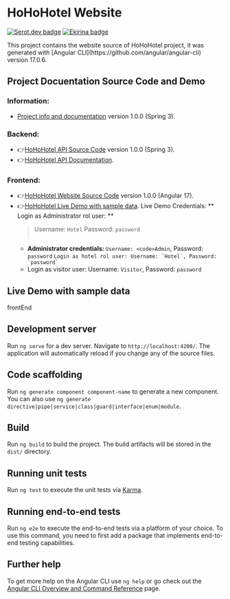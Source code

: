 # HoHoHotel Website
[![Serot.dev badge](https://img.shields.io/badge/SerotDev-Sergi%20Rodriguez%20Utge-blue)](https://github.com/SerotDev)
[![Ekirina badge](https://img.shields.io/badge/Ekirina-Ainara%20Blanco%20Iza-green)](https://github.com/Ekirina)
 <p align="left">This project contains the website source of HoHoHotel project, it was generated with [Angular CLI](https://github.com/angular/angular-cli) version 17.0.6. </p>

## Project Docuentation Source Code and Demo
### Information: 
- [Project info and documentation](https://github.com/SerotDev/sru-abi-rlm-project-backend/) version 1.0.0 (Spring 3).

### Backend: 
- 👉[HoHoHotel API Source Code](https://github.com/SerotDev/sru-abi-rlm-project-backend/) version 1.0.0 (Spring 3).
- 👉[HoHoHotel API Documentation](https://sru-abi-rlm-project-backend-production.up.railway.app/swagger-ui/index.html).

### Frontend: 
- 👉[HoHoHotel Website Source Code](https://github.com/SerotDev/sru-abi-rlm-project-frontend/) version 1.0.0 (Angular 17).
- 👉[HoHoHotel Live Demo with sample data](https://dev.d5z7g2y0k8cdc.amplifyapp.com/).
  Live Demo Credentials:
    ** Login as Administrator rol user: **
  >    Username: `Hotel`
  >    Password: `password`
  > 
  > ```
  - <b> Administrator credentials: </b> `Username: <code>Admin`, Password: `password` 
``` Login as hotel rol user: Username: `Hotel`, Password: `password` ```
  - Login as visitor user: Username: `Visitor`, Password: `password`

## Live Demo with sample data
frontEnd

## Development server

Run `ng serve` for a dev server. Navigate to `http://localhost:4200/`. The application will automatically reload if you change any of the source files.

## Code scaffolding

Run `ng generate component component-name` to generate a new component. You can also use `ng generate directive|pipe|service|class|guard|interface|enum|module`.

## Build

Run `ng build` to build the project. The build artifacts will be stored in the `dist/` directory.

## Running unit tests

Run `ng test` to execute the unit tests via [Karma](https://karma-runner.github.io).

## Running end-to-end tests

Run `ng e2e` to execute the end-to-end tests via a platform of your choice. To use this command, you need to first add a package that implements end-to-end testing capabilities.

## Further help

To get more help on the Angular CLI use `ng help` or go check out the [Angular CLI Overview and Command Reference](https://angular.io/cli) page.
